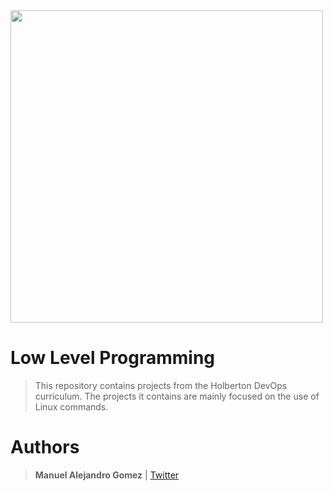 <img  src  =  "https://camo.githubusercontent.com/2dec91e6bf9bc9cb3957f84ed9fe8e9a00dd6139eeeb04d3e2dae81977572059/68747470733a2f2f692e6962622e636f2f6e4d74525851522f486f6c626572746f6e2e706e67" width  =  "500"/>

# Low Level Programming

> This repository contains projects from the Holberton DevOps curriculum. The projects it contains are mainly focused on the use of Linux commands.

# Authors

> **Manuel Alejandro Gomez** | [Twitter](https://twitter.com/ManoloGomez08)

